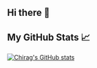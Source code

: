 ## Hi there 👋
## My GitHub Stats 📈
[![Chirag's GitHub stats](https://github-readme-stats.vercel.app/api?username=chiragjagad)](https://github.com/chiragjagad/github-readme-stats)


